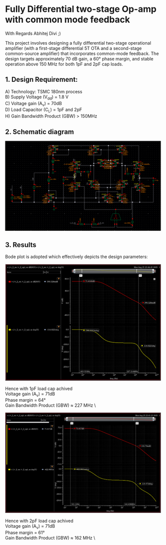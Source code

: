 
# Fully Differential two-stage Op-amp with common mode feedback

With Regards Abhitej Divi ;)

This project involves designing a fully differential two-stage operational amplifier (with a first-stage differential 5T OTA and a second-stage common-source amplifier) that incorporates common-mode feedback. The design targets approximately 70 dB gain, a 60° phase margin, and stable operation above 150 MHz for both 1pF and 2pF cap loads.

## 1. Design Requirement: 

A) Technology: TSMC 180nm process \
B) Supply Voltage (V<sub>dd</sub>) = 1.8 V \
C) Voltage gain (A<sub>v</sub>) = 70dB \
D) Load Capacitor (C<sub>L</sub>) = 1pF and 2pF \
H) Gain Bandwidth Product (GBW) > 150MHz 

## 2. Schematic diagram

![image alt](https://github.com/abhitejdivi5/Analog-Blocks/blob/ede17b1840882ddd305fb75539875c9c78d120df/2stg_opamp_5t.png)

## 3. Results
Bode plot is adopted which effectively depicts the design parameters: 

![image alt](https://github.com/abhitejdivi5/Analog-Blocks/blob/241ce5666b25131bdd4326dcc6162fb48f12b146/1p_load.png)

Hence with 1pF load cap achived\
Voltage gain (A<sub>v</sub>) = 71dB \
Phase margin = 64° \
Gain Bandwidth Product (GBW) ≈ 227 MHz \


![image alt](https://github.com/abhitejdivi5/Analog-Blocks/blob/241ce5666b25131bdd4326dcc6162fb48f12b146/2p_load.png)

Hence with 2pF load cap achived\
Voltage gain (A<sub>v</sub>) = 71dB \
Phase margin = 61° \
Gain Bandwidth Product (GBW) ≈ 162 MHz \
